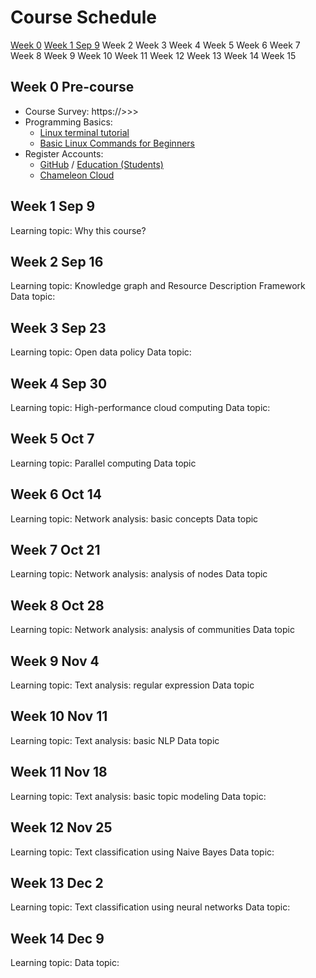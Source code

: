 # Course Schedule

[Week 0](#w0) [Week 1 Sep 9](#w1)	Week 2	Week 3	Week 4	Week 5	Week 6	Week 7	Week 8	Week 9	Week 10	Week 11	Week 12	Week 13	Week 14	Week 15

## Week 0 Pre-course <a name="w0"></a>
- Course Survey: https://>>>
- Programming Basics:
	- [Linux terminal tutorial](http://linuxcommand.org/index.php)
	- [Basic Linux Commands for Beginners](https://maker.pro/linux/tutorial/basic-linux-commands-for-beginners)
- Register Accounts:
	- [GitHub](https://github.com/) / [Education (Students)](https://education.github.com/students)
	- [Chameleon Cloud](https://www.chameleoncloud.org/)

## <a name="w1"></a> Week 1 Sep 9
Learning topic: Why this course?


## Week 2 Sep 16
Learning topic: Knowledge graph and Resource Description Framework
Data topic:

## Week 3 Sep 23
Learning topic: Open data policy
Data topic:

## Week 4 Sep 30
Learning topic: High-performance cloud computing
Data topic:

## Week 5 Oct 7
Learning topic: Parallel computing
Data topic

## Week 6 Oct 14
Learning topic: Network analysis: basic concepts
Data topic

## Week 7 Oct 21
Learning topic: Network analysis: analysis of nodes
Data topic

## Week 8 Oct 28
Learning topic: Network analysis: analysis of communities
Data topic

## Week 9 Nov 4
Learning topic: Text analysis: regular expression
Data topic

## Week 10 Nov 11
Learning topic: Text analysis: basic NLP
Data topic

## Week 11 Nov 18
Learning topic: Text analysis: basic topic modeling
Data topic: 

## Week 12 Nov 25
Learning topic: Text classification using Naive Bayes
Data topic:

## Week 13 Dec 2
Learning topic: Text classification using neural networks
Data topic:

## Week 14 Dec 9
Learning topic:
Data topic:

